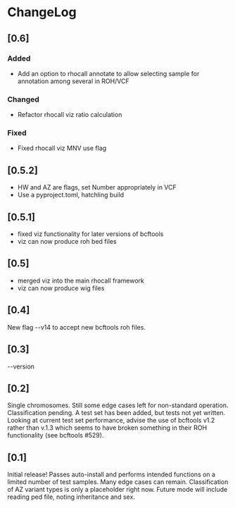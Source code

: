 # ChangeLog

## [0.6]
### Added
- Add an option to rhocall annotate to allow selecting sample for annotation among several in ROH/VCF
### Changed
- Refactor rhocall viz ratio calculation
### Fixed
- Fixed rhocall viz MNV use flag

## [0.5.2]
- HW and AZ are flags, set Number appropriately in VCF
- Use a pyproject.toml, hatchling build

## [0.5.1]
- fixed viz functionality for later versions of bcftools
- viz can now produce roh bed files

## [0.5]
- merged viz into the main rhocall framework
- viz can now produce wig files

## [0.4]
New flag --v14 to accept new bcftools roh files.

## [0.3]
--version

## [0.2]

Single chromosomes. Still some edge cases left for non-standard operation.
Classification pending. A test set has been added, but tests not yet written.
Looking at current test set performance, advise the use of bcftools v1.2 rather
than v.1.3 which seems to have broken something in their ROH functionality
(see bcftools #529).

## [0.1]

Initial release! Passes auto-install and performs intended functions on a
limited number of test samples.
Many edge cases can remain. Classification of AZ variant types is only
a placeholder right now. Future mode will include reading ped file,
noting inheritance and sex.
